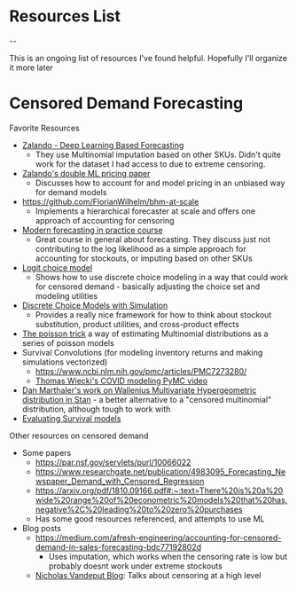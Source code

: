 
# Resources List

--

This is an ongoing list of resources I've found helpful. Hopefully I'll organize it more later

# Censored Demand Forecasting

Favorite Resources
 * [Zalando - Deep Learning Based Forecasting](https://arxiv.org/pdf/2305.14406.pdf)
   * They use Multinomial imputation based on other SKUs. Didn't quite work for the dataset I had access to due to extreme censoring.
 * [Zalando's double ML pricing paper](https://arxiv.org/pdf/2312.15282.pdf)
   * Discusses how to account for and model pricing in an unbiased way for demand models   
 * https://github.com/FlorianWilhelm/bhm-at-scale
   *   Implements a hierarchical forecaster at scale and offers one approach of accounting for censoring
 * [Modern forecasting in practice course](https://maven.com/tim-januschowski/modern-forecasting)
    * Great course in general about forecasting. They discuss just not contributing to the log likelihood as a simple approach for accounting for stockouts, or imputing based on other SKUs
 *  [Logit choice model](https://khakieconomics.github.io/2019/03/17/The-logit-choice-model.html)
    *  Shows how to use discrete choice modeling in a way that could work for censored demand - basically adjusting the choice set and modeling utilities
 * [Discrete Choice Models with Simulation](https://eml.berkeley.edu/books/choice2.html)
   * Provides a really nice framework for how to think about stockout substitution, product utilities, and cross-product effects
 * [The poisson trick](https://stats.stackexchange.com/questions/554417/logit-poisson-trick#:~:text=(a)%20The%20Poisson%20Trick%20is,likelihood%20isn't%20directly%20available.) a way of estimating Multinomial distributions as a series of poisson models
 * Survival Convolutions (for modeling inventory returns and making simulations vectorized)
   *  https://www.ncbi.nlm.nih.gov/pmc/articles/PMC7273280/
   *  [Thomas Wiecki's COVID modeling PyMC video](https://www.youtube.com/watch?v=_DCkJkMji0U)
 * [Dan Marthaler's work on Wallenius Multivariate Hypergeometric distribution in Stan](https://discourse.mc-stan.org/t/biased-urn-problem-wallenius-noncentral-hypergeometric-distribution/21461/3) - a better alternative to a "censored multinomial" distribution, although tough to work with
 * [Evaluating Survival models](https://proceedings.mlr.press/v202/qi23b/qi23b.pdf)
  

Other resources on censored demand 
 *  Some papers
     * https://par.nsf.gov/servlets/purl/10066022
     * https://www.researchgate.net/publication/4983095_Forecasting_Newspaper_Demand_with_Censored_Regression
     * https://arxiv.org/pdf/1810.09166.pdf#:~:text=There%20is%20a%20wide%20range%20of%20econometric%20models%20that%20has,negative%2C%20leading%20to%20zero%20purchases
     *  Has some good resources referenced, and attempts to use ML
 *  Blog posts
     * https://medium.com/afresh-engineering/accounting-for-censored-demand-in-sales-forecasting-bdc77192802d
       * Uses imputation, which works when the censoring rate is low but probably doesnt work under extreme stockouts
     * [Nicholas Vandeput Blog](https://nicolas-vandeput.medium.com/forecasting-demand-despite-shortages-fee899120c08): Talks about censoring at a high level   
